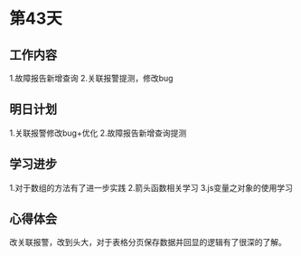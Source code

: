 # 第43天

## 工作内容

1.故障报告新增查询
2.关联报警提测，修改bug

## 明日计划

1.关联报警修改bug+优化
2.故障报告新增查询提测

## 学习进步

1.对于数组的方法有了进一步实践
2.箭头函数相关学习
3.js变量之对象的使用学习

## 心得体会

改关联报警，改到头大，对于表格分页保存数据并回显的逻辑有了很深的了解。
